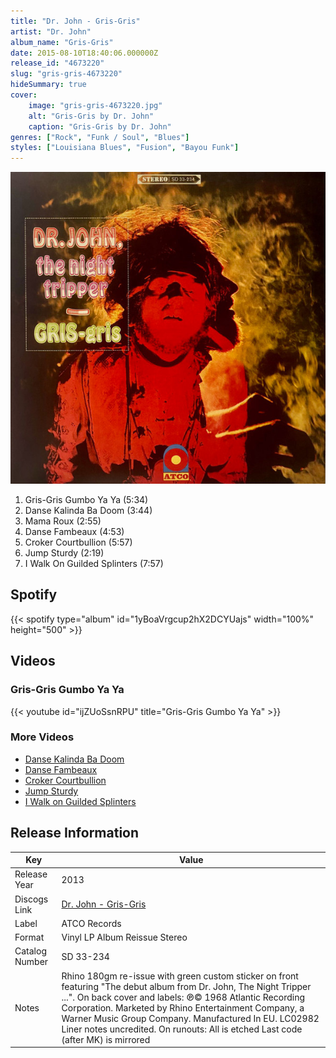 ```yaml
---
title: "Dr. John - Gris-Gris"
artist: "Dr. John"
album_name: "Gris-Gris"
date: 2015-08-10T18:40:06.000000Z
release_id: "4673220"
slug: "gris-gris-4673220"
hideSummary: true
cover:
    image: "gris-gris-4673220.jpg"
    alt: "Gris-Gris by Dr. John"
    caption: "Gris-Gris by Dr. John"
genres: ["Rock", "Funk / Soul", "Blues"]
styles: ["Louisiana Blues", "Fusion", "Bayou Funk"]
---
```


![Gris-Gris by Dr. John](gris-gris-4673220.jpg)

<!-- section break -->

1. Gris-Gris Gumbo Ya Ya (5:34)
2. Danse Kalinda Ba Doom (3:44)
3. Mama Roux (2:55)
4. Danse Fambeaux (4:53)
5. Croker Courtbullion (5:57)
6. Jump Sturdy (2:19)
7. I Walk On Guilded Splinters (7:57)

<!-- section break -->


## Spotify
{{< spotify type="album" id="1yBoaVrgcup2hX2DCYUajs" width="100%" height="500" >}}



## Videos
### Gris-Gris Gumbo Ya Ya
{{< youtube id="ijZUoSsnRPU" title="Gris-Gris Gumbo Ya Ya" >}}<br>

### More Videos

- [Danse Kalinda Ba Doom](https://www.youtube.com/watch?v=jKn6sUz7O0g)
- [Danse Fambeaux](https://www.youtube.com/watch?v=apMbFM3UH0E)
- [Croker Courtbullion](https://www.youtube.com/watch?v=HD8npKskEdo)
- [Jump Sturdy](https://www.youtube.com/watch?v=KBPGqC27zqc)
- [I Walk on Guilded Splinters](https://www.youtube.com/watch?v=lekQoT485aA)


## Release Information
|  Key           | Value                                                |
| ---------------| ---------------------------------------------------- |
| Release Year   | 2013                                   |
| Discogs Link   | [Dr. John - Gris-Gris](https://www.discogs.com/release/4673220-Dr-JohnNight-Tripper-Gris-Gris) |
| Label          | ATCO Records |
| Format         | Vinyl LP Album Reissue Stereo |
| Catalog Number | SD 33-234 |
| Notes | Rhino 180gm re-issue with green custom sticker on front featuring "The debut album from Dr. John, The Night Tripper ...".  On back cover and labels: ℗© 1968 Atlantic Recording Corporation. Marketed by Rhino Entertainment Company, a Warner Music Group Company. Manufactured In EU. LC02982  Liner notes uncredited.  On runouts: All is etched Last code (after MK) is mirrored   |